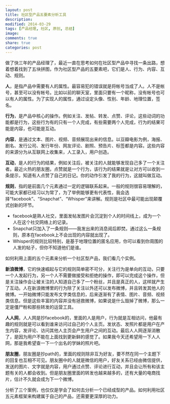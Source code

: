 ```yaml
---
layout: post
title: 社区型产品五要素分析工具
description: 
modified: 2014-03-29
tags: [产品经理, 社区, 原创, 总结]
image:
comments: true
share: true
categories: post
---
```


做了快三年的产品经理了，最近一直在思考如何在社区型产品中寻找一条出路，想着想着找到了五块拼图，作为社区型产品的五要素吧，它们是人、行为、内容、互动、规则。

**人**，是指产品中需要有人的属性。最容易犯的错误就是将帐号当成了人。人不是帐号，甚至可以没有帐号。比如以前的聊天室，里面只要有一个昵称，没有帐号也可以有人的属性。为了实现人的属性，通过设定头像、性别、年龄、地理位置，签名。

**行为**，是产品中核心的操作。例如关注、发帖、转发、点赞、评论，这些动词的功能都是行为，这些行为有的只有一个人完成，有些需要两个人完成，行为的结果可能是内容，也可能是互动。

**内容**，是通过文本、图片、视频、音频展现出来的信息。以豆瓣电影为例，海报、剧名、发行公司、发行年份、网友评论、剧照、预告片、标签都是内容。这些内容的来源分为从互联网上收集来，人工录入，用户创造。

**互动**，是人的行为的结果，例如关注后，被关注的人就能够发现自己多了一个关注者。最近火热的朋友圈，点赞就是一个行为，该行为的结果就是让对方可以收到一条提示，知道有人点赞了自己的日记。你的动作引发了我的行为，这就叫做互动。

**规则**，指的是前面几个元素通过一定的逻辑联系起来。一般的规则很容易理解的，可能大家都已经习以为常了，为了举例能够更有代表性，我会选择“facebook”、“Snapchat”、“Whisper”来讲解。规则是社区中最可能出现颠覆式创新的环节。

* facebook是熟人社交，里面发帖发图片会沉淀到个人的时间线上，成为一个人在这个社交网络上的记录。
* Snapchat只加入了一条规则——我发出来的消息阅后即焚。通过这么一条规则，原本在facebook上不会出现的内容就出现了。
* Whisper的规则比较特别，是基于地理位置的匿名应用，你可以看到你周围的人发的帖子，但你不知道他们是谁。

如何利用上面的五个元素来分析一个社区型产品，我们看几个实例。

**新浪微博**，它的快速崛起与它的规则简单密不可分，关注行为是单向的互动，只要一个人发起行为，另一个人不需要做接受和拒绝的操作，即可以完成这个操作，但是关注操作会让被关注的人知道自己多了一个粉丝，并且是真正的人，这样就产生了互动。人在新浪微博里的行为除了关注以外还可以发布微博，并且转发其他人的微博。一开始微博只能发布文字类信息的，后来逐渐有了表情、图片、音频、视频类信息。但是这些丰富的内容并没有拯救微博，如果说是什么毁掉了微博，那么一定是僵尸粉和那些转发的运营工具。

**人人网**，人人网是抄facebook的，里面的人是用户，行为就是互相访问，他最有趣的规则就是可以看到谁来访问过自己的个人主页。发状态、发照片都是用户在产生内容，发评论、访问其他人主页会产生用户之间的互动。最后人人网逐渐消散了，是因为用户不能在上面找到更新鲜的感觉了。如果我今天还希望用一下人人网，那是我希望查一下一个出名的学妹的照片吧。

**朋友圈**，朋友圈是抄path的，里面的规则除非互为好友，要不然在同一个主题下的回复也互相不可见。朋友圈中的人就是微信的用户，好友关系已经由微信提供，发送的图片、文字就是内容，用户通过点赞、评论进行互动，并且会让所有和该主题有关的人都会收到。但是朋友圈里面的转发也越来越多的，还有大量的电商找片，估计不久就会成为下一个微博。

分析了三个案例，也仅仅是学会了如何去分析一个已经成型的产品。如何利用社区五元素框架来构建属于自己的产品，还需要更深厚的功力。